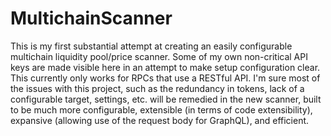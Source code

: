 # MultichainScanner
This is my first substantial attempt at creating an easily configurable multichain liquidity pool/price scanner.  Some of my own non-critical API keys are made visible here in an attempt to make setup configuration clear.  This currently only works for RPCs that use a RESTful API.  I'm sure most of the issues with this project, such as the redundancy in tokens, lack of a configurable target, settings, etc. will be remedied in the new scanner, built to be much more configurable, extensible (in terms of code extensibility), expansive (allowing use of the request body for GraphQL), and efficient.

